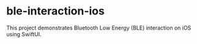 # ble-interaction-ios
This project demonstrates Bluetooth Low Energy (BLE) interaction on iOS using SwiftUI.
